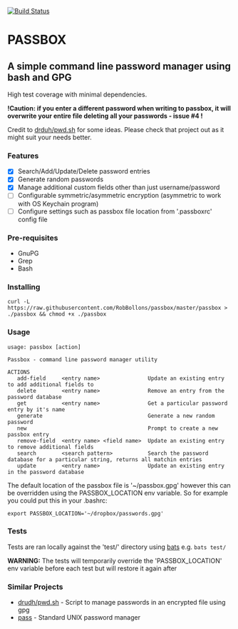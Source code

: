 [![Build Status](https://travis-ci.org/RobBollons/passbox.svg)](https://travis-ci.org/RobBollons/passbox)

# PASSBOX
## A simple command line password manager using bash and GPG
High test coverage with minimal dependencies.

**!Caution: if you enter a different password when writing to passbox, it will overwrite your entire file deleting all your passwords - issue #4 !**

Credit to [drduh/pwd.sh](https://github.com/drduh/pwd.sh) for some ideas. Please check that project out as it might suit your needs better.

### Features
- [x] Search/Add/Update/Delete password entries
- [x] Generate random passwords
- [x] Manage additional custom fields other than just username/password
- [ ] Configurable symmetric/asymmetric encryption (asymmetric to work with OS Keychain program)
- [ ] Configure settings such as passbox file location from '.passboxrc' config file

### Pre-requisites
- GnuPG
- Grep
- Bash

### Installing
````
curl -L https://raw.githubusercontent.com/RobBollons/passbox/master/passbox > ./passbox && chmod +x ./passbox
````

### Usage
````
usage: passbox [action]

Passbox - command line password manager utility

ACTIONS
   add-field     <entry name>               Update an existing entry to add additional fields to
   delete        <entry name>               Remove an entry from the password database
   get           <entry name>               Get a particular password entry by it's name
   generate                                 Generate a new random password
   new                                      Prompt to create a new passbox entry
   remove-field  <entry name> <field name>  Update an existing entry to remove additional fields
   search        <search pattern>           Search the password database for a particular string, returns all matchin entries
   update        <entry name>               Update an existing entry in the password database
````

The default location of the passbox file is '~/passbox.gpg' however this can be overridden using the PASSBOX_LOCATION env variable. So for example you could put this in your .bashrc:
````
export PASSBOX_LOCATION='~/dropbox/passwords.gpg'
````

### Tests
Tests are ran locally against the 'test/' directory using [bats](https://github.com/sstephenson/bats) e.g. `bats test/`

**WARNING:** The tests will temporarily override the 'PASSBOX_LOCATION' env variable before each test but will restore it again after

### Similar Projects
- [drudh/pwd.sh](https://github.com/drduh/pwd.sh) - Script to manage passwords in an encrypted file using gpg
- [pass](http://www.passwordstore.org/) - Standard UNIX password manager
